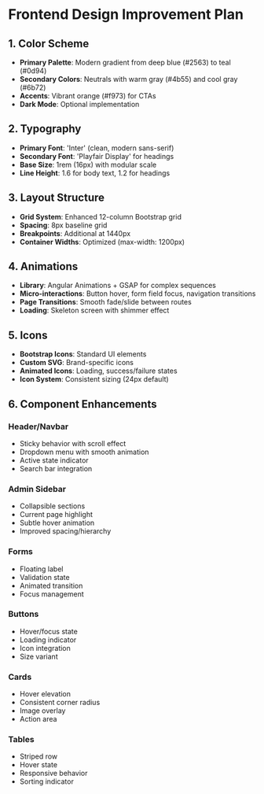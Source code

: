 # Frontend Design Improvement Plan

## 1. Color Scheme
- **Primary Palette**: Modern gradient from deep blue (#2563) to teal (#0d94)
- **Secondary Colors**: Neutrals with warm gray (#4b55) and cool gray (#6b72)
- **Accents**: Vibrant orange (#f973) for CTAs
- **Dark Mode**: Optional implementation
## 2. Typography
- **Primary Font**: 'Inter' (clean, modern sans-serif)
- **Secondary Font**: 'Playfair Display' for headings
- **Base Size**: 1rem (16px) with modular scale
- **Line Height**: 1.6 for body text, 1.2 for headings

## 3. Layout Structure
- **Grid System**: Enhanced 12-column Bootstrap grid
- **Spacing**: 8px baseline grid
- **Breakpoints**: Additional at 1440px
- **Container Widths**: Optimized (max-width: 1200px)
## 4. Animations
- **Library**: Angular Animations + GSAP for complex sequences
- **Micro-interactions**: Button hover, form field focus, navigation transitions
- **Page Transitions**: Smooth fade/slide between routes
- **Loading**: Skeleton screen with shimmer effect

## 5. Icons
- **Bootstrap Icons**: Standard UI elements
- **Custom SVG**: Brand-specific icons
- **Animated Icons**: Loading, success/failure states
- **Icon System**: Consistent sizing (24px default)

## 6. Component Enhancements
### Header/Navbar
- Sticky behavior with scroll effect
- Dropdown menu with smooth animation
- Active state indicator
- Search bar integration

### Admin Sidebar
- Collapsible sections
- Current page highlight
- Subtle hover animation
- Improved spacing/hierarchy

### Forms
- Floating label
- Validation state
- Animated transition
- Focus management

### Buttons
- Hover/focus state
- Loading indicator
- Icon integration
- Size variant

### Cards
- Hover elevation
- Consistent corner radius
- Image overlay
- Action area

### Tables
- Striped row
- Hover state
- Responsive behavior
- Sorting indicator